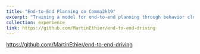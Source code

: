```yaml
---
title: "End-to-End Planning on Comma2k19"
excerpt: "Training a model for end-to-end planning through behavior cloning.<br/><img src='/images/projects/e2e_demo.gif' style='width:512px;'>"
collection: experience
link: https://github.com/MartinEthier/end-to-end-driving
---
```


https://github.com/MartinEthier/end-to-end-driving
